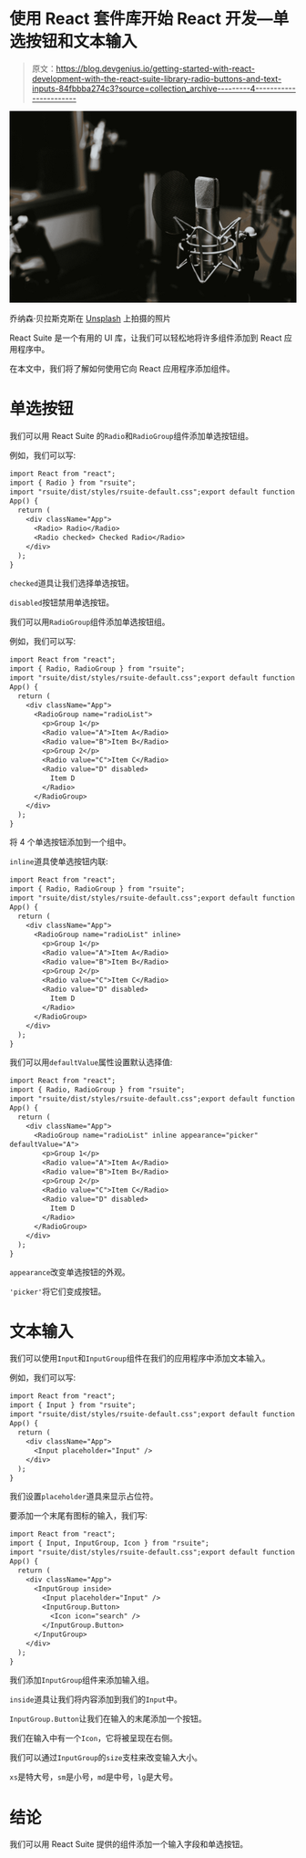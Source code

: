 # 使用 React 套件库开始 React 开发—单选按钮和文本输入

> 原文：<https://blog.devgenius.io/getting-started-with-react-development-with-the-react-suite-library-radio-buttons-and-text-inputs-84fbbba274c3?source=collection_archive---------4----------------------->

![](img/9304eb8418631bdd9a54c8a3ac95f37a.png)

乔纳森·贝拉斯克斯在 [Unsplash](https://unsplash.com?utm_source=medium&utm_medium=referral) 上拍摄的照片

React Suite 是一个有用的 UI 库，让我们可以轻松地将许多组件添加到 React 应用程序中。

在本文中，我们将了解如何使用它向 React 应用程序添加组件。

# 单选按钮

我们可以用 React Suite 的`Radio`和`RadioGroup`组件添加单选按钮组。

例如，我们可以写:

```
import React from "react";
import { Radio } from "rsuite";
import "rsuite/dist/styles/rsuite-default.css";export default function App() {
  return (
    <div className="App">
      <Radio> Radio</Radio>
      <Radio checked> Checked Radio</Radio>
    </div>
  );
}
```

`checked`道具让我们选择单选按钮。

`disabled`按钮禁用单选按钮。

我们可以用`RadioGroup`组件添加单选按钮组。

例如，我们可以写:

```
import React from "react";
import { Radio, RadioGroup } from "rsuite";
import "rsuite/dist/styles/rsuite-default.css";export default function App() {
  return (
    <div className="App">
      <RadioGroup name="radioList">
        <p>Group 1</p>
        <Radio value="A">Item A</Radio>
        <Radio value="B">Item B</Radio>
        <p>Group 2</p>
        <Radio value="C">Item C</Radio>
        <Radio value="D" disabled>
          Item D
        </Radio>
      </RadioGroup>
    </div>
  );
}
```

将 4 个单选按钮添加到一个组中。

`inline`道具使单选按钮内联:

```
import React from "react";
import { Radio, RadioGroup } from "rsuite";
import "rsuite/dist/styles/rsuite-default.css";export default function App() {
  return (
    <div className="App">
      <RadioGroup name="radioList" inline>
        <p>Group 1</p>
        <Radio value="A">Item A</Radio>
        <Radio value="B">Item B</Radio>
        <p>Group 2</p>
        <Radio value="C">Item C</Radio>
        <Radio value="D" disabled>
          Item D
        </Radio>
      </RadioGroup>
    </div>
  );
}
```

我们可以用`defaultValue`属性设置默认选择值:

```
import React from "react";
import { Radio, RadioGroup } from "rsuite";
import "rsuite/dist/styles/rsuite-default.css";export default function App() {
  return (
    <div className="App">
      <RadioGroup name="radioList" inline appearance="picker" defaultValue="A">
        <p>Group 1</p>
        <Radio value="A">Item A</Radio>
        <Radio value="B">Item B</Radio>
        <p>Group 2</p>
        <Radio value="C">Item C</Radio>
        <Radio value="D" disabled>
          Item D
        </Radio>
      </RadioGroup>
    </div>
  );
}
```

`appearance`改变单选按钮的外观。

`'picker'`将它们变成按钮。

# 文本输入

我们可以使用`Input`和`InputGroup`组件在我们的应用程序中添加文本输入。

例如，我们可以写:

```
import React from "react";
import { Input } from "rsuite";
import "rsuite/dist/styles/rsuite-default.css";export default function App() {
  return (
    <div className="App">
      <Input placeholder="Input" />
    </div>
  );
}
```

我们设置`placeholder`道具来显示占位符。

要添加一个末尾有图标的输入，我们写:

```
import React from "react";
import { Input, InputGroup, Icon } from "rsuite";
import "rsuite/dist/styles/rsuite-default.css";export default function App() {
  return (
    <div className="App">
      <InputGroup inside>
        <Input placeholder="Input" />
        <InputGroup.Button>
          <Icon icon="search" />
        </InputGroup.Button>
      </InputGroup>
    </div>
  );
}
```

我们添加`InputGroup`组件来添加输入组。

`inside`道具让我们将内容添加到我们的`Input`中。

`InputGroup.Button`让我们在输入的末尾添加一个按钮。

我们在输入中有一个`Icon`，它将被呈现在右侧。

我们可以通过`InputGroup`的`size`支柱来改变输入大小。

`xs`是特大号，`sm`是小号，`md`是中号，`lg`是大号。

# 结论

我们可以用 React Suite 提供的组件添加一个输入字段和单选按钮。